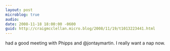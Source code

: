 ```yaml
---
layout: post
microblog: true
audio: 
date: 2008-11-18 18:00:00 -0600
guid: http://craigmcclellan.micro.blog/2008/11/19/t1013223441.html
---
```

had a good meeting with Phipps and @jontaymartin. I really want a nap now.
